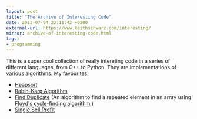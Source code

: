 ```yaml
---
layout: post
title: "The Archive of Interesting Code"
date: 2013-07-04 23:11:42 +0200
external-url: https://www.keithschwarz.com/interesting/
mirror: archive-of-interesting-code.html
tags:
- programming
---
```


This is a super cool collection of really intereting code in a series of
different languages, from C++ to Python. They are implementations of various
algorithms. My favourites:

- [Heapsort][]
- [Rabin-Karp Algorithm][]
- [Find Duplicate][] (An algorithm to find a repeated element in an array using [Floyd's cycle-finding algorithm][].)
- [Single Sell Profit][]

[Heapsort]: /mirrors/archive-of-interesting-code/heapsort.hh
[Rabin-Karp Algorithm]: /mirrors/archive-of-interesting-code/RabinKarp.hh
[Find Duplicate]: /mirrors/archive-of-interesting-code/FindDuplicate.py
[Floyd's cycle-finding algorithm]: https://en.wikipedia.org/wiki/Cycle_detection#Tortoise_and_hare
[Single Sell Profit]: /mirrors/archive-of-interesting-code/SingleSellProfit.py
